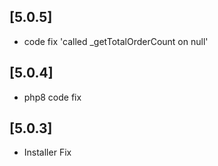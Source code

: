 ## [5.0.5]
- code fix 'called _getTotalOrderCount on null'

## [5.0.4]
- php8 code fix

## [5.0.3]
- Installer Fix